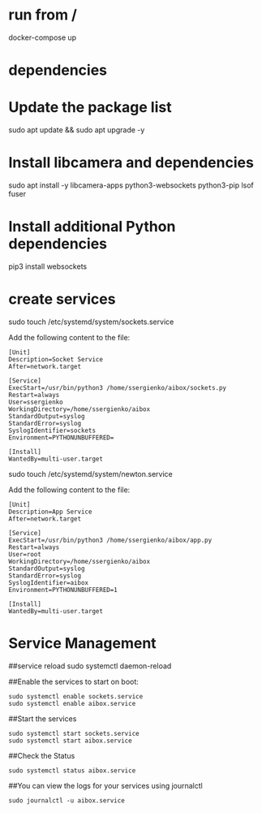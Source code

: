 # run from /

docker-compose up

# dependencies
# Update the package list
sudo apt update && sudo apt upgrade -y

# Install libcamera and dependencies
sudo apt install -y libcamera-apps python3-websockets python3-pip lsof fuser

# Install additional Python dependencies
pip3 install websockets


# create services
sudo touch /etc/systemd/system/sockets.service

Add the following content to the file:

```
[Unit]
Description=Socket Service
After=network.target

[Service]
ExecStart=/usr/bin/python3 /home/ssergienko/aibox/sockets.py
Restart=always
User=ssergienko
WorkingDirectory=/home/ssergienko/aibox
StandardOutput=syslog
StandardError=syslog
SyslogIdentifier=sockets
Environment=PYTHONUNBUFFERED=

[Install]
WantedBy=multi-user.target
```

sudo touch /etc/systemd/system/newton.service

Add the following content to the file:

```
[Unit]
Description=App Service
After=network.target

[Service]
ExecStart=/usr/bin/python3 /home/ssergienko/aibox/app.py
Restart=always
User=root
WorkingDirectory=/home/ssergienko/aibox
StandardOutput=syslog
StandardError=syslog
SyslogIdentifier=aibox
Environment=PYTHONUNBUFFERED=1

[Install]
WantedBy=multi-user.target
```

# Service Management

##service reload
sudo systemctl daemon-reload

##Enable the services to start on boot:
```
sudo systemctl enable sockets.service
sudo systemctl enable aibox.service
```

##Start the services
```
sudo systemctl start sockets.service
sudo systemctl start aibox.service
```

##Check the Status
```sudo systemctl status sockets.service
sudo systemctl status aibox.service
```

##You can view the logs for your services using journalctl
```sudo journalctl -u sockets.service
sudo journalctl -u aibox.service
```
